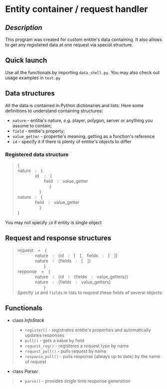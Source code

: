 # Entity container / request handler
## *Description*
This program was created for custom entitie's data containing. It also allows to get any registered data at one request via special structure.
## Quick launch
Use all the functionals by importing `data_shell.py`. You may also check out usage examples in `test.py`
## Data structures
All the data is contained in Python dictionaries and lists. Here some definitions to understand containing structures:
- `nature` - entitie's nature, *e.g.* player, polygon, server or anything you assume to contain;
- `field` - entitie's property;
- `value_getter` - propertie's meaning, getting as a function's reference
- `id` - specify it if there is plenty of entitie's objects to differ
### Registered data structure
 
 >{\
 >nature&emsp;:&emsp;{\
 >&emsp;&emsp;&emsp;&emsp;id &emsp;:&emsp;{\
 >&emsp;&emsp;&emsp;&emsp;&emsp;&emsp;field&emsp;:&emsp;value_getter\
 >&emsp;&emsp;&emsp;&emsp;&emsp;&emsp; &emsp;}\
 >&emsp;&emsp;&emsp;&emsp;&emsp;}\
 >nature&emsp;:&emsp;{\
 >&emsp;&emsp;&emsp;&emsp;field&emsp;:&emsp;value_getter\
 >&emsp;&emsp;&emsp;&emsp;&emsp;}\
 >}

You may not specify `id` if entity is single object

## Request and response structures

>request&emsp;=&emsp;{\
>&emsp;&emsp;&emsp;&emsp;nature&emsp;:&emsp;{id&emsp;:&emsp;[&emsp;],&emsp;fields&emsp;:&emsp;[&emsp;]}\
>&emsp;&emsp;&emsp;&emsp;nature&emsp;:&emsp;{fields&emsp;:&emsp;[&emsp;]}\
>&emsp;&emsp;&emsp;&emsp;&emsp;&emsp;}\
>response&emsp;=&emsp;{\
>&emsp;&emsp;&emsp;&emsp;nature&emsp;:&emsp;{id&emsp;:&emsp;{fields&emsp;:&emsp;value_getters}}\
>&emsp;&emsp;&emsp;&emsp;nature&emsp;:&emsp;{fields&emsp;:&emsp;value_getters}\
>&emsp;&emsp;&emsp;&emsp;&emsp;&emsp;}\
Specify `id` and `fields` in lists to request these fields of several objects

## Functionals
- class *InfoStack*
>- `register()` - registrates entitie's properties and automatically updates responses
>- `pull()` - gets a value by field
>- `request_reg()` - registeres a request type by name
>- `request_pull()` - pulls request by name
>- `response_pull()` - pulls response (always up to date) by the name of request 
- class *Parser*
>- `parse()` - provides single time response generation
